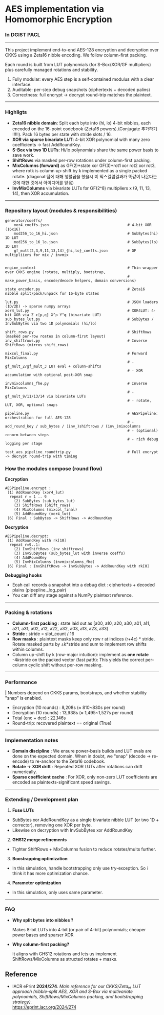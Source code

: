 # AES implementation via Homomorphic Encryption
### In DGIST PACL

---

This project implement end-to-end AES-128 encryption and decryption over CKKS using a Zeta16 nibble encoding.
We follow column-first packing.

Each round is built from LUT polynomials (for S-Box/XOR/GF multipliers) plus carefully managed rotations and stability.

1. Fully modular: every AES step is a self-contained modulus with a clear interface.
2. Auditable: per-step debug snapshots (ciphertexts + decoded palins)
3. Correctness: full encrypt -> decrypt round-trip matches the plaintext.

---

### Highligts

- **Zeta16 nibble domain**: Split each byte into (hi, lo) 4-bit nibbles, each encoded on the 16-point codebook (Zeta16 powers).(Conjugate 추가하기 !!!!!). Pack 16 bytes per state with stride slots / 16.
- **XOR via sparse bivariate LUT**: 4-bit XOR polynomial with many zero coefficients -> fast AddRoundKey.
- **S-Box via two 1D LUTs**: Hi/lo polynomials share the same power basis to save work.
- **ShiftRows** via masked per-row rotations under column-first packing.
- **MixColumns (forward)** as GF(2)*state xor GF(3)*rot1 xor rot2 xor rot3, where rotk is column up-shift by k implemented as a single packed rotate. (diagonal 텀에 대해 행렬곱을 했을시 이 믹스컬럼결과가 똑같이 나온다는것에 대한 것에서 아이디어를 얻음)
- **InvMixColumns** via bivariate LUTs for GF(2^8) multipliers x (9, 11, 13, 14), then XOR accumulation.

---

### Repository layout (modules & responsibilities)
```
generator/coeffs/
    xor4_coeffs.json                                    # 4-bit XOR (16x16)
    mod256_to_16_hi.json                                # SubBytes(hi) 1D LUT
    mod256_to_16_lo.json                                # SubBytes(lo) 1D LUT
    gf_mult(2,3,9,11,13,14)_{hi,lo}_coeffs.json         # GF multipliiers for mix / invmix
    
    
engine_context                                          # Thin wrapper over CKKS engine (rotate, multiply, bootstrap,
                                                        # make_power_basis, encode/decode helpers, domain conversions)
                                               
state_encoder.py                                        # Zeta16 nibble split/pack/unpack for 16-byte states

lut.py                                                  # JSON loaders (1D/2D) -> sparse numpy arrays
xor4_lut.py                                             # XOR4LUT: 4-bit XOR via Σ c[p,q] X^p Y^q (bivariate LUT)
sub_bytes_lut.py                                        # SubBytes / InvSubBytes via two 1D polynomials (hi/lo)

shift_rows.py                                           # ShiftRows (masked per-row roates in column-first layout)
inv_shiftrows.py                                        # Inverse ShiftRows (mirros shift_rows)

mixcol_final.py                                         # Forward MixColumns
                                                        # - gf_mult_2/gf_mult_3 LUT eval + column-shifts
                                                        # - XOR accumulation with optional post-XOR snap

invmixcolumns_fhe.py                                    # Inverse MixColumns
                                                        # -gf_mult_9/11/13/14 via bivariate LUTs
                                                        # - rotate, LUT, XOR, optional snaps
                                                        
pipeline.py                                             # AESPipeline: orchestration for full AES-128
                                                        # - add_round_key / sub_bytes / (inv_)shiftrows / (inv_)mixcolumns
                                                        # - (optional) renorm between steps
                                                        # - rich debug logging per stage
                                                        
test_aes_pipeline_roundtrip.py                          # Full encrypt -> decrypt round-trip with timing

```

### How the modules compose (round flow)

**Encryption**

```angular2html
AESPipeline.encrypt : 
 (1) AddRoundKey (xor4_lut)
  repeat r = 1 .. 9
    (2) SubBytes (sub_bytes_lut)
    (3) ShiftRows (Shift_rows)
    (4) MixColumns (mixcol_final)
    (5) AddRoundKey (xor4_lut)
 (6) Final : SubBytes -> ShiftRows -> AddRoundKey
```

**Decryption**
```angular2html
AESPipeline.decrypt:
 (1) AddRoundKey with rk[10]
  repeat r=9..1:
    (2) InvShiftRows (inv_shiftrows)
    (3) InvSubBytes (sub_bytes_lut with inverse coeffs)
    (4) AddRoundKey
    (5) InvMixColumns (invmixcolumns_fhe)
 (6) Final : InvShiftRows -> InvSubBytes -> AddRoundKey with rk[0]
```

**Debugging hooks**
- Ecah call records a snapshot into a debug dict : ciphertexts + decoded plains (pipepline._log_pair)
- You can diff any stage against a NumPy plaintext reference.
---

### Packing & rotations
- **Column-first packing** : state laid out as
    [a00, a10, a20, a30, a01, a11, a21, a31, a02, a12, a22, a32, a03, a13, a23, a33]
- **Stride** : stride = slot_count / 16
- **Row masks** : plaintext masks keep only row r at indices (r+4c) * stride.
   Rotate masked parts by ±k*stride and sum to implement row shifts within columns.
- Column up-shift by k (row-major intuition): implement as **one rotate** -4*k*stride on the packed vector (fast path):
  This yields the correct per-column cyclic shift without per-row masking.

---

### Performance 
| Numbers depend on CKKS params, bootstraps, and whether stability "snap" is enabled.

- Encryption (10 rounds) : 8,208s (≈ 810~830s per round)
- Decryption (10 rounds) : 13,938s (≈ 1,495~1,527s per round)
- Total (enc + dec) : 22,146s
- Round-trip: recovered plaintext == original (True)

---

### Implementation notes
- **Domain discipline** : We ensure power-basis builds and LUT evals are done on the expected domain.
 When in doubt, we "snap" (decode -> re-encode) to re-anchor to the Zeta16 codebook.
- **Rotate -> XOR drift** : Repeated XOR LUTs after rotations can drift numerically. 
- **Sparse coefficient cache** : For XOR, only non-zero LUT coefficients are encoded as plaintexts-significant speed savings.

---

### Extending / Development plan

1. **Fuse LUTs**
 - SubBytes xor AddRoundKey as a single bivariate nibble LUT (or two 1D + corrector), removing one XOR per byte.
 - Likewise on decryption with InvSubBytes xor AddRoundKey

2. **GHS12 merge refinements**
 - Tighter ShiftRows + MixColumns fusion to reduce rotates/mults further.

3. **Boostrapping optimization**
 - In this simulation, handle bootstrapping only use try-exception. So i think it has more optimization chance.

4. **Parameter optimization**
 - In this simulation, only uses same parameter. 

---

### FAQ
- **Why split bytes into nibbles ?** 

  Makes 8-bit LUTs into 4-bit (or pair of 4-bit) polynomials; cheaper power bases and sparser XOR

- **Why column-first packing?** 

  It aligns with GHS12 rotations and lets us implement ShiftRows/MixColumns as structed rotates + masks.

## Reference

- IACR ePrint **2024/274**. *Main reference for our CKKS/Zeta₁₆ LUT approach (nibble-split AES, XOR and S-Box via multivariate polynomials, ShiftRows/MixColumns packing, and bootstrapping strategy).*  
  https://eprint.iacr.org/2024/274